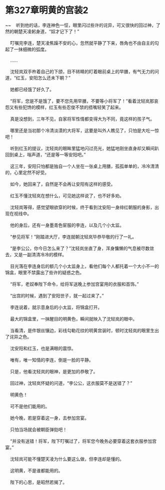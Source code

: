 # 第327章明黄的宫装2
~~&nbsp;&nbsp;&nbsp;&nbsp;听到他的话，李连神色一怔，眼里闪过些许的诧异，可又很快的回过神，了然的朝楚天凌躬身道，“奴才记下了！”<br><br>&nbsp;&nbsp;&nbsp;&nbsp;叮嘱完李连，楚天凌焦躁不安的心，忽然就平静了下来，唇角也不由自主的勾起了一抹细微的弧度。<br><br>&nbsp;&nbsp;&nbsp;&nbsp;……<br><br>&nbsp;&nbsp;&nbsp;&nbsp;沈轻岚双手杵着自己的下颌，目不转睛的盯着眼前桌上的早膳，有气无力的问道，“红玉，安阳怎么还未下朝？”<br><br>&nbsp;&nbsp;&nbsp;&nbsp;她都已经饿了好久了。<br><br>&nbsp;&nbsp;&nbsp;&nbsp;“将军，您是不是饿了，要不您先用早膳，不要等小将军了！”看着沈轻岚那哀怨又有些犯馋的模样，红玉有些忍俊不禁的捂嘴轻笑了起来。<br><br>&nbsp;&nbsp;&nbsp;&nbsp;真是没想到，三年不见，自家将军性情都变得大为不同，竟这样的孩子气。<br><br>&nbsp;&nbsp;&nbsp;&nbsp;哪里还是当初那个冷清淡漠的大将军，这要是叫外人瞧见了，只怕是大吃一惊吧！<br><br>&nbsp;&nbsp;&nbsp;&nbsp;听到红玉的提议，沈轻岚的眼眸里猛地闪过亮光，她猛地刚坐直身却又瞬间趴回到桌上，嗡声道，“还是等一等安阳吧。”<br><br>&nbsp;&nbsp;&nbsp;&nbsp;这三年，安阳只怕都是独自一个人坐在一张桌上用膳，孤孤单单的，冷冷清清的，心里定然不好受。<br><br>&nbsp;&nbsp;&nbsp;&nbsp;如今，她回来了，自然是不会再让安阳有这样的感受。<br><br>&nbsp;&nbsp;&nbsp;&nbsp;红玉不懂沈轻岚在想什么，可见她这样说了，也不好多劝。<br><br>&nbsp;&nbsp;&nbsp;&nbsp;沈轻岚等得，感觉望眼欲穿的时候，终于看到沈安阳一身绯红朝服的身影，出现在视线中。<br><br>&nbsp;&nbsp;&nbsp;&nbsp;他的身后，还有一身墨青色宦服的李连，以及几个小太监。<br><br>&nbsp;&nbsp;&nbsp;&nbsp;“参见将军！”刚踏进大厅，李连就朝沈轻岚毕恭毕敬的行了一礼。<br><br>&nbsp;&nbsp;&nbsp;&nbsp;“是李公公，你今日怎么来了？”沈轻岚坐直了身，浑身慵懒的气息被尽数敛去，又是一副清清冷冷的模样。<br><br>&nbsp;&nbsp;&nbsp;&nbsp;目光落在李连身后的额几个小太监身上，看他们每个人都托着一个大小不一的锦盒，眼里不禁露出了些许的疑惑之色。<br><br>&nbsp;&nbsp;&nbsp;&nbsp;“将军，老奴奉陛下命令，给将军送晚上参加宫宴用的衣服和首饰。”<br><br>&nbsp;&nbsp;&nbsp;&nbsp;“出宫的时候，遇到了安阳世子，就一起过来了。”<br><br>&nbsp;&nbsp;&nbsp;&nbsp;李连说着，就示意身后的小太监，将锦盒打开。<br><br>&nbsp;&nbsp;&nbsp;&nbsp;最大的锦盒里，一抹醒目的明黄色，瞬间就映入了沈轻岚的眼中。<br><br>&nbsp;&nbsp;&nbsp;&nbsp;当看清，是件银丝镶边，彩线勾勒花纹的明黄宫装时，顿时沈轻岚的眼里生出了诧异之色。<br><br>&nbsp;&nbsp;&nbsp;&nbsp;沈安阳和红玉，也是满眼的震惊。<br><br>&nbsp;&nbsp;&nbsp;&nbsp;唯有，唯一知情的李连，倒是一脸的平静。<br><br>&nbsp;&nbsp;&nbsp;&nbsp;只是，他看沈轻岚的眼神，是更加的恭敬了。<br><br>&nbsp;&nbsp;&nbsp;&nbsp;回过神，沈轻岚怀疑的问道，“李公公，这衣服莫不是送错了？”<br><br>&nbsp;&nbsp;&nbsp;&nbsp;明黄色！<br><br>&nbsp;&nbsp;&nbsp;&nbsp;可不是他们能用的。<br><br>&nbsp;&nbsp;&nbsp;&nbsp;她今晚，若是穿着这一身，去参加宫宴。<br><br>&nbsp;&nbsp;&nbsp;&nbsp;只怕当场就会被朝臣弹劾吧！<br><br>&nbsp;&nbsp;&nbsp;&nbsp;“并没有送错！将军，陛下叮嘱过了，将军您今晚务必要穿着这套衣服参加宫宴。”<br><br>&nbsp;&nbsp;&nbsp;&nbsp;沈轻岚可能不懂楚天凌为什么要这么做，但李连却是懂的。<br><br>&nbsp;&nbsp;&nbsp;&nbsp;这明黄，不是谁都能用的。<br><br>&nbsp;&nbsp;&nbsp;&nbsp;陛下的心思，是昭然若揭了。<br><br>
                    

<script>_fwqdsqadxfw()</script>
<div><script>_dfwf1dw();</script></div>
<div><script>_dfwf1agdw();</script></div>
                